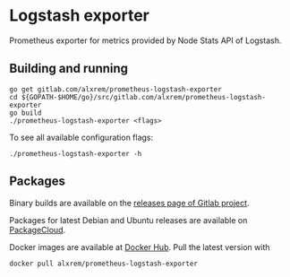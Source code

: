 Logstash exporter
=================

Prometheus exporter for metrics provided by Node Stats API of Logstash.

Building and running
--------------------

    go get gitlab.com/alxrem/prometheus-logstash-exporter
    cd ${GOPATH-$HOME/go}/src/gitlab.com/alxrem/prometheus-logstash-exporter
    go build
    ./prometheus-logstash-exporter <flags>

To see all available configuration flags:

    ./prometheus-logstash-exporter -h
    
Packages
--------

Binary builds are available on the [releases page of Gitlab project](https://gitlab.com/alxrem/prometheus-logstash-exporter/-/releases).

Packages for latest Debian and Ubuntu releases are available on
[PackageCloud](https://packagecloud.io/alxrem/prometheus-logstash-exporter/).

Docker images are available at [Docker Hub](https://hub.docker.com/r/alxrem/prometheus-logstash-exporter/).
Pull the latest version with

    docker pull alxrem/prometheus-logstash-exporter